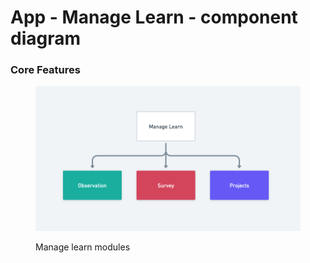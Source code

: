 # App - Manage Learn - component diagram

### Core Features



<figure><img src="../../.gitbook/assets/8c6d9cfc-7457-4d4f-b543-3086afa411cb (1).png" alt=""><figcaption><p>Manage learn modules</p></figcaption></figure>





###

###

